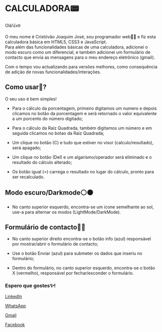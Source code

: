# CALCULADORA📟

Olá!👍🌐<br/>

O meu nome é Cristóvão Joaquim José, sou programador web👨‍💻 e fiz esta calculadora básica em HTML5, CSS3 e JavaScript.<br />Para além das funcionalidades básicas de uma calculadora, adicionei o modo escuro como um diferencial, e também adicionei um formulário de contacto que envia as mensagens para o meu endereço eletrônico (gmail).

Com o tempo vou actualizando para versões melhores, como consequência de adição de novas funcionalidades/interações.

## Como usar📜?

O seu uso é bem simples!

* Para o cálculo da porcentagem, primeiro digitamos um numero e depois clicamos no botão da porcentagem e será retornado o valor equivalente a um porcento do número digitado;

* Para o cálculo da Raíz Quadrada, também digitamos um número e em seguida clicamos no botao da Raíz Quadrada;

* Um clique no botão (C) e tudo que estiver no visor (calculo/resultado), será apagado;

* Um clique no botão (Del) e um algarismo/operador será eliminado e o resultado do cálculo alterado;

* Os botão igual (=) carrega o resultado no lugar do cálculo, pronto para ser recalculado.

## Modo escuro/Darkmode⚪⚫

* No canto superior esquerdo, encontra-se um icone semelhante ao sol, use-a para alternar os modos (LightMode/DarkMode).

## Formulário de contacto📨📩

* No canto superior direito encontra-se o botão info (azul) responsável por mostrar/abrir o formulário de contacto;

* Use o botão Enviar (azul) para submeter os dados que inseriu no formulário;

* Dentro do formulário, no canto superior esquerdo, encontra-se o botão X (vermelho), responsável por fechar/esconder o formulário.

### Espero que gostes✨!

<a href="https://www.linkedin.com/in/crist%C3%B3v%C3%A3o-joaquim-808073230">LinkedIn</a>

<a href="https://wa.me/message/YR426DD4PENXN1">WhatsApp</a>

<a href="mailto: cristovaojoaquimmativere@gmail.com">Gmail</a>

<a href="https://www.facebook.com/cris.darc.75">Facebook</a>
